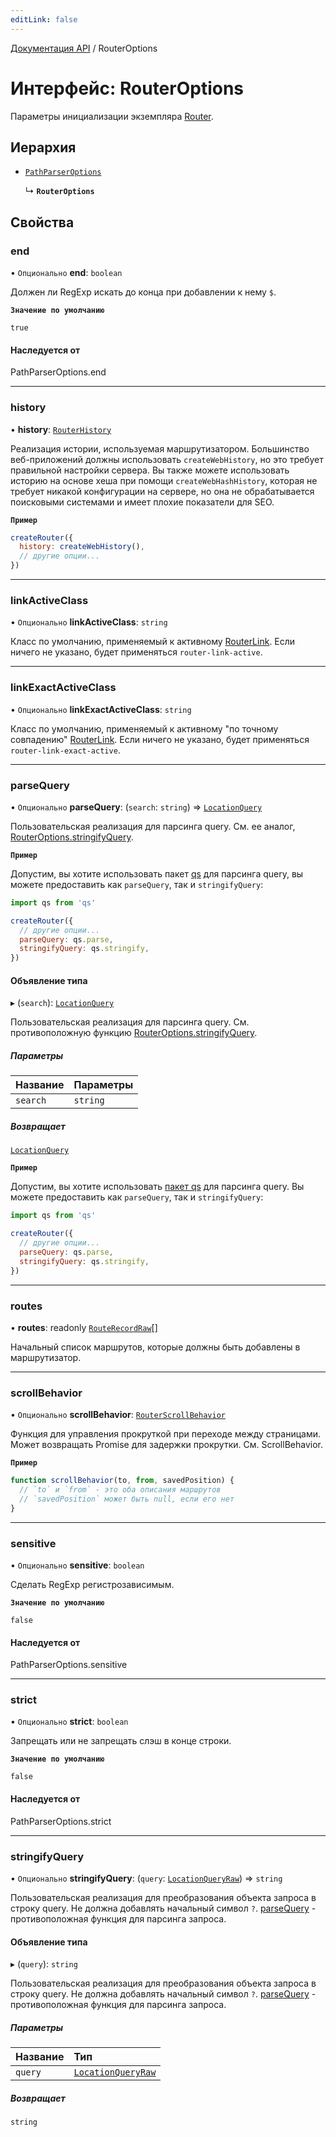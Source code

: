 ```yaml
---
editLink: false
---
```


[Документация API](../index.md) / RouterOptions

# Интерфейс: RouterOptions

Параметры инициализации экземпляра [Router](Router.md).

## Иерархия

- [`PathParserOptions`](../index.md#PathParserOptions)

  ↳ **`RouterOptions`**

## Свойства

### end

• `Опционально` **end**: `boolean`

Должен ли RegExp искать до конца при добавлении к нему `$`.

**`Значение по умолчанию`**

`true`

#### Наследуется от

PathParserOptions.end

___

### history

• **history**: [`RouterHistory`](RouterHistory.md)

Реализация истории, используемая маршрутизатором. Большинство веб-приложений должны использовать `createWebHistory`, но это требует правильной настройки сервера. Вы также можете использовать историю на основе хеша при помощи `createWebHashHistory`, которая не требует никакой конфигурации на сервере, но она не обрабатывается поисковыми системами и имеет плохие показатели для SEO.

**`Пример`**

```js
createRouter({
  history: createWebHistory(),
  // другие опции...
})
```

___

### linkActiveClass

• `Опционально` **linkActiveClass**: `string`

Класс по умолчанию, применяемый к активному [RouterLink](../index.md#RouterLink). Если ничего не указано,
будет применяться `router-link-active`.

___

### linkExactActiveClass

• `Опционально` **linkExactActiveClass**: `string`

Класс по умолчанию, применяемый к активному "по точному совпадению" [RouterLink](../index.md#RouterLink). Если ничего не указано,
будет применяться `router-link-exact-active`.

___

### parseQuery

• `Опционально` **parseQuery**: (`search`: `string`) => [`LocationQuery`](../index.md#LocationQuery)

Пользовательская реализация для парсинга query. См. ее аналог,
[RouterOptions.stringifyQuery](RouterOptions.md#stringifyQuery).

**`Пример`**

Допустим, вы хотите использовать пакет [qs](https://github.com/ljharb/qs)
для парсинга query, вы можете предоставить как `parseQuery`, так и `stringifyQuery`:
```js
import qs from 'qs'

createRouter({
  // другие опции...
  parseQuery: qs.parse,
  stringifyQuery: qs.stringify,
})
```

#### Объявление типа

▸ (`search`): [`LocationQuery`](../index.md#LocationQuery)

Пользовательская реализация для парсинга query. См. противоположную функцию [RouterOptions.stringifyQuery](RouterOptions.md#stringifyQuery).

##### Параметры

| Название | Параметры |
| :------- | :-------- |
| `search` | `string`  |

##### Возвращает

[`LocationQuery`](../index.md#LocationQuery)

**`Пример`**

Допустим, вы хотите использовать [пакет qs](https://github.com/ljharb/qs) для парсинга query. Вы можете предоставить как `parseQuery`, так и `stringifyQuery`:

```js
import qs from 'qs'

createRouter({
  // другие опции...
  parseQuery: qs.parse,
  stringifyQuery: qs.stringify,
})
```

___

### routes

• **routes**: readonly [`RouteRecordRaw`](../index.md#RouteRecordRaw)[]

Начальный список маршрутов, которые должны быть добавлены в маршрутизатор.

___

### scrollBehavior

• `Опционально` **scrollBehavior**: [`RouterScrollBehavior`](RouterScrollBehavior.md)

Функция для управления прокруткой при переходе между страницами. Может возвращать Promise для задержки прокрутки. См. ScrollBehavior.

**`Пример`**

```js
function scrollBehavior(to, from, savedPosition) {
  // `to` и `from` - это оба описания маршрутов
  // `savedPosition` может быть null, если его нет
}
```

___

### sensitive

• `Опционально` **sensitive**: `boolean`

Сделать RegExp регистрозависимым.

**`Значение по умолчанию`**

`false`

#### Наследуется от

PathParserOptions.sensitive

___

### strict

• `Опционально` **strict**: `boolean`

Запрещать или не запрещать слэш в конце строки.

**`Значение по умолчанию`**

`false`

#### Наследуется от

PathParserOptions.strict

___

### stringifyQuery

• `Опционально` **stringifyQuery**: (`query`: [`LocationQueryRaw`](../index.md#LocationQueryRaw)) => `string`

Пользовательская реализация для преобразования объекта запроса в строку query. Не должна добавлять начальный символ `?`.
[parseQuery](RouterOptions.md#parseQuery) - противоположная функция для парсинга запроса.

#### Объявление типа

▸ (`query`): `string`

Пользовательская реализация для преобразования объекта запроса в строку query. Не должна добавлять начальный символ `?`.
[parseQuery](RouterOptions.md#parseQuery) - противоположная функция для парсинга запроса.

##### Параметры

| Название | Тип                                                |
| :------- | :------------------------------------------------- |
| `query`  | [`LocationQueryRaw`](../index.md#LocationQueryRaw) |

##### Возвращает

`string`
